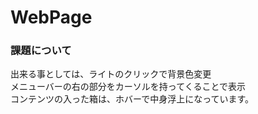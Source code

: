 # WebPage
### 課題について
出来る事としては、ライトのクリックで背景色変更  
メニューバーの右の部分をカーソルを持ってくることで表示  
コンテンツの入った箱は、ホバーで中身浮上になっています。  
